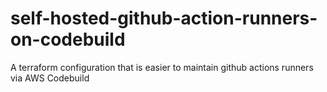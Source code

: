 # self-hosted-github-action-runners-on-codebuild
A terraform configuration that is easier to maintain github actions runners via AWS Codebuild
